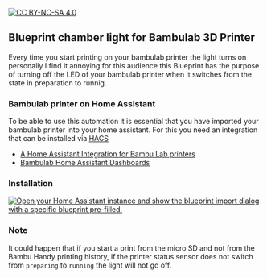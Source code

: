 [![CC BY-NC-SA 4.0][cc-by-nc-sa-shield]][cc-by-nc-sa]

[cc-by-nc-sa]: http://creativecommons.org/licenses/by-nc-sa/4.0/
[cc-by-nc-sa-image]: https://licensebuttons.net/l/by-nc-sa/4.0/88x31.png
[cc-by-nc-sa-shield]: https://img.shields.io/badge/License-CC%20BY--NC--SA%204.0-lightgrey.svg


## Blueprint chamber light for Bambulab 3D Printer

Every time you start printing on your bambulab printer the light turns on personally I find it annoying for this audience this Blueprint has the purpose of turning off the LED of your bambulab printer when it switches from the state in preparation to runnig.

### Bambulab printer on Home Assistant

To be able to use this automation it is essential that you have imported your bambulab printer into your home assistant. For this you need an integration that can be installed via [HACS](https://hacs.xyz/docs/setup/download/)

 - [A Home Assistant Integration for Bambu Lab printers](https://github.com/greghesp/ha-bambulab)
 - [Bambulab Home Assistant Dashboards](https://www.wolfwithsword.com/bambulab-home-assistant-dashboard/)

### Installation

[![Open your Home Assistant instance and show the blueprint import dialog with a specific blueprint pre-filled.](https://my.home-assistant.io/badges/blueprint_import.svg)](https://my.home-assistant.io/redirect/blueprint_import/?blueprint_url=)

### Note

It could happen that if you start a print from the micro SD and not from the Bambu Handy printing history, if the printer status sensor does not switch from ``preparing`` to ``running`` the light will not go off.